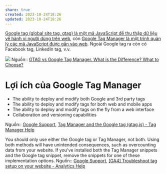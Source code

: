 ```yaml
---
share: true
created: 2023-10-24T18:26
updated: 2023-10-24T18:26
---
```


[Google tag (global site tag, gtag) là một mã JavaScript để thu thập dữ liệu về hành vi người dùng trên web](./Google%20tag%20(global%20site%20tag,%20gtag)%20l%C3%A0%20m%E1%BB%99t%20m%C3%A3%20JavaScript%20%C4%91%E1%BB%83%20thu%20th%E1%BA%ADp%20d%E1%BB%AF%20li%E1%BB%87u%20v%E1%BB%81%20h%C3%A0nh%20vi%20ng%C6%B0%E1%BB%9Di%20d%C3%B9ng%20tr%C3%AAn%20web.md#), còn [Google Tag Manager là một trình quản lý các mã JavaScript được gắn vào web](./Google%20Tag%20Manager/Google%20Tag%20Manager%20l%C3%A0%20m%E1%BB%99t%20tr%C3%ACnh%20qu%E1%BA%A3n%20l%C3%BD%20c%C3%A1c%20m%C3%A3%20JavaScript%20%C4%91%C6%B0%E1%BB%A3c%20g%E1%BA%AFn%20v%C3%A0o%20web.md#). Ngoài Google tag ra còn có Facebook tag, LinkedIn tag, v.v.

![](https://www.analyticsmania.com/wp-content/uploads/2022/01/image-2022-01-06T152832.289.jpg) 
Nguồn:: [GTAG vs Google Tag Manager. What is the Difference? What to Choose?](https://www.analyticsmania.com/post/gtag-vs-google-tag-manager/)

# Lợi ích của Google Tag Manager 
- The ability to deploy and modify both Google and 3rd party tags
- The ability to deploy and modify tags for both web and mobile apps
- The ability to deploy and modify tags on the fly from a web interface
- Collaboration and versioning capabilities

Nguồn:: [Google Support](../../../Ngu%E1%BB%93n%20v%C3%A0%20t%C3%A0i%20nguy%C3%AAn%20h%E1%BB%97%20tr%E1%BB%A3/%CE%9E%20Ngu%E1%BB%93n/Google%20Support.md#), [Tag Manager and the Google tag (gtag.js) - Tag Manager Help](https://support.google.com/tagmanager/answer/7582054?sjid=14081765469960323685-AP)

You should only use either the Google tag or Tag Manager, not both. Using both methods will have unintended consequences, such as overcounting data from your website. If you've installed both the Tag Manager snippets and the Google tag snippet, remove the snippets for one of these implementation options.
Nguồn:: [Google Support](../../../Ngu%E1%BB%93n%20v%C3%A0%20t%C3%A0i%20nguy%C3%AAn%20h%E1%BB%97%20tr%E1%BB%A3/%CE%9E%20Ngu%E1%BB%93n/Google%20Support.md#), [[GA4] Troubleshoot tag setup on your website - Analytics Help](https://support.google.com/analytics/answer/9311124?hl=en&sjid=12272186081024095110-AP#zippy&zippy=%2Cthe-tag-manager-and-google-tag-snippets-are-both-installed%2Cthe-tag-manager-changes-have-not-been-published%2Cthe-google-tag-snippet-is-in-the-wrong-place%2Cthe-google-tag-contains-extra-whitespaces-or-characters%2Cthe-ga-configuration-tag-has-not-been-configured%2Cthe-ga-configuration-tag-does-not-have-a-trigger-condition)